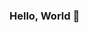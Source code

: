 ### Hello, World 👋

<!--
**ashraffares/ashraffares** is a ✨ _special_ ✨ repository because its `README.md` (this file) appears on your GitHub profile.

Here are some ideas to get you started:

- 🔭  I’m currently in the Microverse Community
- 🌱 I’m currently learning ruby
- 💬 Ask me about Fullstack web Development and software engineering
- 📫 How to reach me: 
- Gmail: [gmail](ashraffares090@gmail.com)
- LinkedIn: [LinkedIn](https://www.linkedin.com/in/fares-ashraf-382a35176/)
-->
